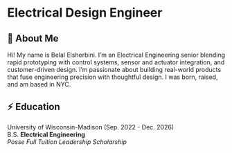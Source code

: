 # Electrical Design Engineer

## 👋 About Me  
Hi! My name is Belal Elsherbini. I’m an Electrical Engineering senior blending rapid prototyping with control systems, sensor and actuator integration, and customer-driven design. I’m passionate about building real-world products that fuse engineering precision with thoughtful design. I was born, raised, and am based in NYC.

## ⚡️ **Education**
University of Wisconsin-Madison (Sep. 2022 - Dec. 2026)  
B.S. **Electrical Engineering**  
*Posse Full Tuition Leadership Scholarship*


